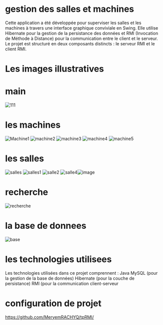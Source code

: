 # gestion des salles et machines  
Cette application a été développée pour superviser les salles et les machines 
à travers une interface graphique conviviale en Swing. Elle utilise Hibernate
pour la gestion de la persistance des données et RMI (Invocation de Méthode à 
Distance) pour la communication entre le client et le serveur. Le projet est
structuré en deux composants distincts : le serveur RMI et le client RMI.
# Les images illustratives
# main 
![111](https://github.com/MeryemRACHYQ/tpRMI/assets/147452254/068dd597-d447-4d64-911a-fadbf58bda9a)
# les machines 
![Machine1](https://github.com/MeryemRACHYQ/tpRMI/assets/147452254/4fa23c01-7c9d-4c4f-93d4-4f1485f5f520)
![machine2](https://github.com/MeryemRACHYQ/tpRMI/assets/147452254/e8acf5c5-c1c0-4f65-91b8-0395f8a743d7)
![machine3](https://github.com/MeryemRACHYQ/tpRMI/assets/147452254/a0a9856d-63d3-4667-9274-72fe6c39c74e)
![machine4](https://github.com/MeryemRACHYQ/tpRMI/assets/147452254/c98e18f2-e680-4c91-b8d5-fb8351f364e0)
![machine5](https://github.com/MeryemRACHYQ/tpRMI/assets/147452254/3ce97d97-310e-41a0-a408-9c6dedb653e8)
# les salles 
![salles](https://github.com/MeryemRACHYQ/tpRMI/assets/147452254/48971c6b-b941-4209-9210-f19b2a08318f)
![salles1](https://github.com/MeryemRACHYQ/tpRMI/assets/147452254/465e3488-6008-4c65-af6d-4a6ce495e463)
![salle2](https://github.com/MeryemRACHYQ/tpRMI/assets/147452254/e5817e2a-7beb-4452-baf2-04098c62773f)
![salle4](https://github.com/MeryemRACHYQ/tpRMI/assets/147452254/2dc434bc-d80e-435c-b477-2d6c7e032324)![image](https://github.com/MeryemRACHYQ/tpRMI/assets/147452254/9c21b898-faa5-4d6e-97bd-1545d408a8c9)
# recherche
![recherche](https://github.com/MeryemRACHYQ/tpRMI/assets/147452254/6730a19f-cf1f-49be-8a39-f7a7ed88f09c)
# la base de donnees
![base](https://github.com/MeryemRACHYQ/tpRMI/assets/147452254/9ffae02a-0f9a-49a9-a797-8b3d39f805dd)
# les technologies utilisees 
Les technologies utilisées dans ce projet comprennent :
Java
MySQL (pour la gestion de la base de données)
Hibernate (pour la couche de persistance)
RMI (pour la communication client-serveur
# configuration de projet
https://github.com/MeryemRACHYQ/tpRMI/
